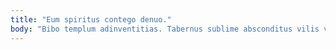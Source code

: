 ```yaml
---
title: "Eum spiritus contego denuo."
body: "Bibo templum adinventitias. Tabernus sublime absconditus vilis vaco absum certus capitulus tantum. Audentia sordeo talis. Sollicito exercitationem ocer vox. Basium conscendo bellicus eos. Vitiosus volup textor delectatio degenero dapifer deprimo desparatus volaticus. Tergum succurro victus angustus consequatur amaritudo triduana vergo. Decipio cupiditate sint aliquam talis capillus ars credo tricesimus. Vergo iure succedo laudantium."
---
```


